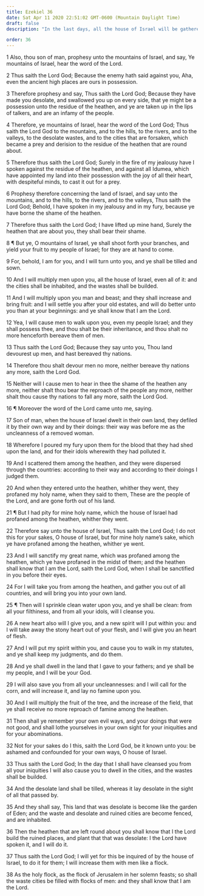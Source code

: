 ```yaml
---
title: Ezekiel 36
date: Sat Apr 11 2020 22:51:02 GMT-0600 (Mountain Daylight Time)
draft: false
description: "In the last days, all the house of Israel will be gathered to their own lands—The Lord will give them a new heart and a new spirit—They will have His gospel law."

order: 36
---
```

    
1 Also, thou son of man, prophesy unto the mountains of Israel, and say, Ye mountains of Israel, hear the word of the Lord.

2 Thus saith the Lord God; Because the enemy hath said against you, Aha, even the ancient high places are ours in possession.

3 Therefore prophesy and say, Thus saith the Lord God; Because they have made you desolate, and swallowed you up on every side, that ye might be a possession unto the residue of the heathen, and ye are taken up in the lips of talkers, and are an infamy of the people.

4 Therefore, ye mountains of Israel, hear the word of the Lord God; Thus saith the Lord God to the mountains, and to the hills, to the rivers, and to the valleys, to the desolate wastes, and to the cities that are forsaken, which became a prey and derision to the residue of the heathen that are round about.

5 Therefore thus saith the Lord God; Surely in the fire of my jealousy have I spoken against the residue of the heathen, and against all Idumea, which have appointed my land into their possession with the joy of all their heart, with despiteful minds, to cast it out for a prey.

6 Prophesy therefore concerning the land of Israel, and say unto the mountains, and to the hills, to the rivers, and to the valleys, Thus saith the Lord God; Behold, I have spoken in my jealousy and in my fury, because ye have borne the shame of the heathen.

7 Therefore thus saith the Lord God; I have lifted up mine hand, Surely the heathen that are about you, they shall bear their shame.

8 ¶ But ye, O mountains of Israel, ye shall shoot forth your branches, and yield your fruit to my people of Israel; for they are at hand to come.

9 For, behold, I am for you, and I will turn unto you, and ye shall be tilled and sown.

10 And I will multiply men upon you, all the house of Israel, even all of it: and the cities shall be inhabited, and the wastes shall be builded.

11 And I will multiply upon you man and beast; and they shall increase and bring fruit: and I will settle you after your old estates, and will do better unto you than at your beginnings: and ye shall know that I am the Lord.

12 Yea, I will cause men to walk upon you, even my people Israel; and they shall possess thee, and thou shalt be their inheritance, and thou shalt no more henceforth bereave them of men.

13 Thus saith the Lord God; Because they say unto you, Thou land devourest up men, and hast bereaved thy nations.

14 Therefore thou shalt devour men no more, neither bereave thy nations any more, saith the Lord God.

15 Neither will I cause men to hear in thee the shame of the heathen any more, neither shalt thou bear the reproach of the people any more, neither shalt thou cause thy nations to fall any more, saith the Lord God.

16 ¶ Moreover the word of the Lord came unto me, saying.

17 Son of man, when the house of Israel dwelt in their own land, they defiled it by their own way and by their doings: their way was before me as the uncleanness of a removed woman.

18 Wherefore I poured my fury upon them for the blood that they had shed upon the land, and for their idols wherewith they had polluted it.

19 And I scattered them among the heathen, and they were dispersed through the countries: according to their way and according to their doings I judged them.

20 And when they entered unto the heathen, whither they went, they profaned my holy name, when they said to them, These are the people of the Lord, and are gone forth out of his land.

21 ¶ But I had pity for mine holy name, which the house of Israel had profaned among the heathen, whither they went.

22 Therefore say unto the house of Israel, Thus saith the Lord God; I do not this for your sakes, O house of Israel, but for mine holy name’s sake, which ye have profaned among the heathen, whither ye went.

23 And I will sanctify my great name, which was profaned among the heathen, which ye have profaned in the midst of them; and the heathen shall know that I am the Lord, saith the Lord God, when I shall be sanctified in you before their eyes.

24 For I will take you from among the heathen, and gather you out of all countries, and will bring you into your own land.

25 ¶ Then will I sprinkle clean water upon you, and ye shall be clean: from all your filthiness, and from all your idols, will I cleanse you.

26 A new heart also will I give you, and a new spirit will I put within you: and I will take away the stony heart out of your flesh, and I will give you an heart of flesh.

27 And I will put my spirit within you, and cause you to walk in my statutes, and ye shall keep my judgments, and do them.

28 And ye shall dwell in the land that I gave to your fathers; and ye shall be my people, and I will be your God.

29 I will also save you from all your uncleannesses: and I will call for the corn, and will increase it, and lay no famine upon you.

30 And I will multiply the fruit of the tree, and the increase of the field, that ye shall receive no more reproach of famine among the heathen.

31 Then shall ye remember your own evil ways, and your doings that were not good, and shall lothe yourselves in your own sight for your iniquities and for your abominations.

32 Not for your sakes do I this, saith the Lord God, be it known unto you: be ashamed and confounded for your own ways, O house of Israel.

33 Thus saith the Lord God; In the day that I shall have cleansed you from all your iniquities I will also cause you to dwell in the cities, and the wastes shall be builded.

34 And the desolate land shall be tilled, whereas it lay desolate in the sight of all that passed by.

35 And they shall say, This land that was desolate is become like the garden of Eden; and the waste and desolate and ruined cities are become fenced, and are inhabited.

36 Then the heathen that are left round about you shall know that I the Lord build the ruined places, and plant that that was desolate: I the Lord have spoken it, and I will do it.

37 Thus saith the Lord God; I will yet for this be inquired of by the house of Israel, to do it for them; I will increase them with men like a flock.

38 As the holy flock, as the flock of Jerusalem in her solemn feasts; so shall the waste cities be filled with flocks of men: and they shall know that I am the Lord.
